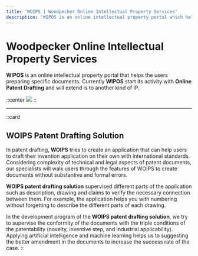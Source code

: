 ```yaml
---
title: 'WOIPS | Woodpecker Online Intellectual Property Services'
description: 'WIPOS is an online intellectual property portal which helps users to prepare the specific documents such as patent.'
---
```


# Woodpecker Online Intellectual Property Services
**WIPOS** is an online intellectual property portal that helps the users preparing specific documents. Currently **WIPOS** start its activity with **Online Patent Drafting** and will extend is to another kind of IP.


::center
![](https://woips.net/image/WOIPS_LOGO_Patent.png)
::

------------

::card
## WOIPS Patent Drafting Solution
In patent drafting, **WOIPS** tries to create an application that can help users to draft their invention application on their own with international standards. Considering complexity of technical and legal aspects of patent documents, our specialists will walk users through the features of WOIPS to create documents without substantive and formal errors.

**WOIPS patent drafting solution** supervised different parts of the application such as description, drawing and claims to verify the necessary connection between them. For example, the application helps you with numbering without forgetting to describe the different parts of each drawing.

In the development program of the **WOIPS patent drafting solution**, we try to supervise the conformity of the documents with the triple conditions of the patentability (novelty, inventive step, and industrial applicability). Applying artificial intelligence and machine learning helps us to suggesting the better amendment in the documents to increase the success rate of the case. 
::
